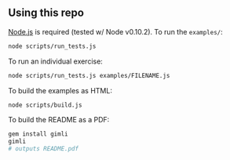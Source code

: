 ## Using this repo

[Node.js](http://nodejs.org) is required (tested w/ Node v0.10.2).  To run the `examples/`:

```bash
node scripts/run_tests.js
```

To run an individual exercise:

```bash
node scripts/run_tests.js examples/FILENAME.js
```

To build the examples as HTML:

```bash
node scripts/build.js
```

To build the README as a PDF:

```bash
gem install gimli
gimli
# outputs README.pdf
```
